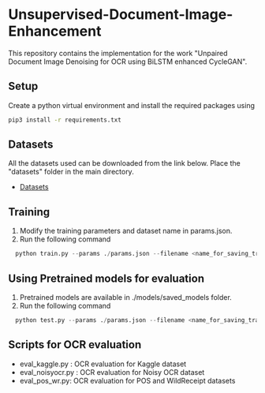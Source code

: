 # Unsupervised-Document-Image-Enhancement 
This repository contains the implementation for the work "Unpaired Document Image Denoising for OCR using BiLSTM enhanced
CycleGAN".


## Setup
Create a python virtual environment and install the required packages using
```bash
pip3 install -r requirements.txt
``` 
## Datasets
All the datasets used can be downloaded from the link below. Place the "datasets" folder in the main directory. 

* [Datasets]([https://drive.google.com/file/d/1c6Leomjyf6to_ElrCrPC-vM4HmvDajRT/view?usp=drive_link])


## Training 
1. Modify the training parameters and dataset name in params.json. 
2. Run the following command
```python 
  python train.py --params ./params.json --filename <name_for_saving_trained_model> --wandb_run_name <wandb_run_name> 
```

## Using Pretrained models for evaluation
1. Pretrained models are available in ./models/saved_models folder.  
2. Run the following command
```python 
  python test.py --params ./params.json --filename <name_for_saving_trained_model> --wandb_run_name <wandb_run_name> 
```
 
 
## Scripts for OCR evaluation 
* eval_kaggle.py : OCR evaluation for Kaggle dataset
* eval_noisyocr.py : OCR evaluation for Noisy OCR dataset
* eval_pos_wr.py: OCR evaluation for POS and WildReceipt datasets

